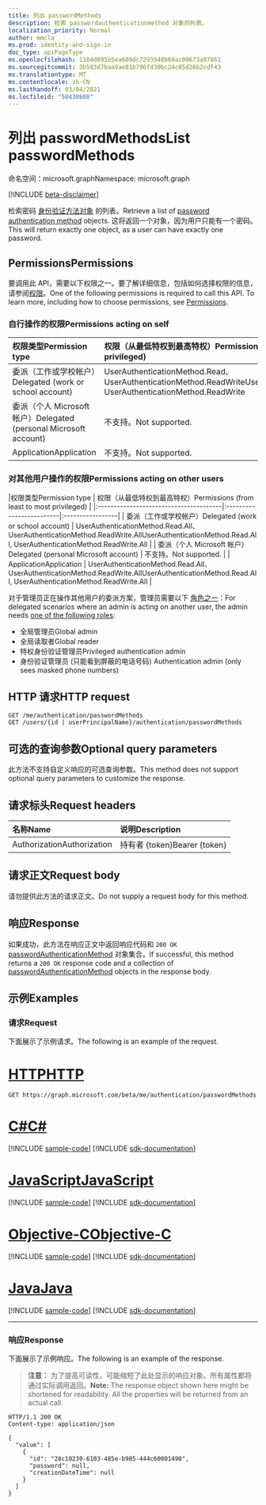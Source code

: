 ```yaml
---
title: 列出 passwordMethods
description: 检索 passwordauthenticationmethod 对象的列表。
localization_priority: Normal
author: mmcla
ms.prod: identity-and-sign-in
doc_type: apiPageType
ms.openlocfilehash: 1184d095b5ea609dc7293948b69ac00673a07861
ms.sourcegitcommit: 3b583d7baa9ae81b796fd30bc24c65d26b2cdf43
ms.translationtype: MT
ms.contentlocale: zh-CN
ms.lasthandoff: 03/04/2021
ms.locfileid: "50438608"
---
```

# <a name="list-passwordmethods"></a><span data-ttu-id="2c36a-103">列出 passwordMethods</span><span class="sxs-lookup"><span data-stu-id="2c36a-103">List passwordMethods</span></span>

<span data-ttu-id="2c36a-104">命名空间：microsoft.graph</span><span class="sxs-lookup"><span data-stu-id="2c36a-104">Namespace: microsoft.graph</span></span>

[!INCLUDE [beta-disclaimer](../../includes/beta-disclaimer.md)]

<span data-ttu-id="2c36a-105">检索密码 [身份验证方法对象](../resources/passwordauthenticationmethod.md) 的列表。</span><span class="sxs-lookup"><span data-stu-id="2c36a-105">Retrieve a list of [password authentication method](../resources/passwordauthenticationmethod.md) objects.</span></span> <span data-ttu-id="2c36a-106">这将返回一个对象，因为用户只能有一个密码。</span><span class="sxs-lookup"><span data-stu-id="2c36a-106">This will return exactly one object, as a user can have exactly one password.</span></span>

## <a name="permissions"></a><span data-ttu-id="2c36a-107">Permissions</span><span class="sxs-lookup"><span data-stu-id="2c36a-107">Permissions</span></span>

<span data-ttu-id="2c36a-p102">要调用此 API，需要以下权限之一。要了解详细信息，包括如何选择权限的信息，请参阅[权限](/graph/permissions-reference)。</span><span class="sxs-lookup"><span data-stu-id="2c36a-p102">One of the following permissions is required to call this API. To learn more, including how to choose permissions, see [Permissions](/graph/permissions-reference).</span></span>

### <a name="permissions-acting-on-self"></a><span data-ttu-id="2c36a-110">自行操作的权限</span><span class="sxs-lookup"><span data-stu-id="2c36a-110">Permissions acting on self</span></span>

|<span data-ttu-id="2c36a-111">权限类型</span><span class="sxs-lookup"><span data-stu-id="2c36a-111">Permission type</span></span>      | <span data-ttu-id="2c36a-112">权限（从最低特权到最高特权）</span><span class="sxs-lookup"><span data-stu-id="2c36a-112">Permissions (from least to most privileged)</span></span>              |
|:---------------------------------------|:-------------------------|
| <span data-ttu-id="2c36a-113">委派（工作或学校帐户）</span><span class="sxs-lookup"><span data-stu-id="2c36a-113">Delegated (work or school account)</span></span>     | <span data-ttu-id="2c36a-114">UserAuthenticationMethod.Read、UserAuthenticationMethod.ReadWrite</span><span class="sxs-lookup"><span data-stu-id="2c36a-114">UserAuthenticationMethod.Read, UserAuthenticationMethod.ReadWrite</span></span> |
| <span data-ttu-id="2c36a-115">委派（个人 Microsoft 帐户）</span><span class="sxs-lookup"><span data-stu-id="2c36a-115">Delegated (personal Microsoft account)</span></span> | <span data-ttu-id="2c36a-116">不支持。</span><span class="sxs-lookup"><span data-stu-id="2c36a-116">Not supported.</span></span> |
| <span data-ttu-id="2c36a-117">Application</span><span class="sxs-lookup"><span data-stu-id="2c36a-117">Application</span></span>                            | <span data-ttu-id="2c36a-118">不支持。</span><span class="sxs-lookup"><span data-stu-id="2c36a-118">Not supported.</span></span> |

### <a name="permissions-acting-on-other-users"></a><span data-ttu-id="2c36a-119">对其他用户操作的权限</span><span class="sxs-lookup"><span data-stu-id="2c36a-119">Permissions acting on other users</span></span>

|<span data-ttu-id="2c36a-120">权限类型</span><span class="sxs-lookup"><span data-stu-id="2c36a-120">Permission type</span></span>      | <span data-ttu-id="2c36a-121">权限（从最低特权到最高特权）</span><span class="sxs-lookup"><span data-stu-id="2c36a-121">Permissions (from least to most privileged)</span></span>              |
|:---------------------------------------|:-------------------------|:-----------------|
| <span data-ttu-id="2c36a-122">委派（工作或学校帐户）</span><span class="sxs-lookup"><span data-stu-id="2c36a-122">Delegated (work or school account)</span></span>     | <span data-ttu-id="2c36a-123">UserAuthenticationMethod.Read.All、UserAuthenticationMethod.ReadWrite.All</span><span class="sxs-lookup"><span data-stu-id="2c36a-123">UserAuthenticationMethod.Read.All, UserAuthenticationMethod.ReadWrite.All</span></span> |
| <span data-ttu-id="2c36a-124">委派（个人 Microsoft 帐户）</span><span class="sxs-lookup"><span data-stu-id="2c36a-124">Delegated (personal Microsoft account)</span></span> | <span data-ttu-id="2c36a-125">不支持。</span><span class="sxs-lookup"><span data-stu-id="2c36a-125">Not supported.</span></span> |
| <span data-ttu-id="2c36a-126">Application</span><span class="sxs-lookup"><span data-stu-id="2c36a-126">Application</span></span>                            | <span data-ttu-id="2c36a-127">UserAuthenticationMethod.Read.All、UserAuthenticationMethod.ReadWrite.All</span><span class="sxs-lookup"><span data-stu-id="2c36a-127">UserAuthenticationMethod.Read.All, UserAuthenticationMethod.ReadWrite.All</span></span> |

<span data-ttu-id="2c36a-128">对于管理员正在操作其他用户的委派方案，管理员需要以下 [角色之一](/azure/active-directory/users-groups-roles/directory-assign-admin-roles#available-roles)：</span><span class="sxs-lookup"><span data-stu-id="2c36a-128">For delegated scenarios where an admin is acting on another user, the admin needs [one of the following roles](/azure/active-directory/users-groups-roles/directory-assign-admin-roles#available-roles):</span></span>
* <span data-ttu-id="2c36a-129">全局管理员</span><span class="sxs-lookup"><span data-stu-id="2c36a-129">Global admin</span></span>
* <span data-ttu-id="2c36a-130">全局读取者</span><span class="sxs-lookup"><span data-stu-id="2c36a-130">Global reader</span></span>
* <span data-ttu-id="2c36a-131">特权身份验证管理员</span><span class="sxs-lookup"><span data-stu-id="2c36a-131">Privileged authentication admin</span></span>
* <span data-ttu-id="2c36a-132">身份验证管理员 (只能看到屏蔽的电话号码) </span><span class="sxs-lookup"><span data-stu-id="2c36a-132">Authentication admin (only sees masked phone numbers)</span></span>

## <a name="http-request"></a><span data-ttu-id="2c36a-133">HTTP 请求</span><span class="sxs-lookup"><span data-stu-id="2c36a-133">HTTP request</span></span>

<!-- { "blockType": "ignored" } -->

```http
GET /me/authentication/passwordMethods
GET /users/{id | userPrincipalName}/authentication/passwordMethods
```

## <a name="optional-query-parameters"></a><span data-ttu-id="2c36a-134">可选的查询参数</span><span class="sxs-lookup"><span data-stu-id="2c36a-134">Optional query parameters</span></span>

<span data-ttu-id="2c36a-135">此方法不支持自定义响应的可选查询参数。</span><span class="sxs-lookup"><span data-stu-id="2c36a-135">This method does not support optional query parameters to customize the response.</span></span>

## <a name="request-headers"></a><span data-ttu-id="2c36a-136">请求标头</span><span class="sxs-lookup"><span data-stu-id="2c36a-136">Request headers</span></span>

| <span data-ttu-id="2c36a-137">名称</span><span class="sxs-lookup"><span data-stu-id="2c36a-137">Name</span></span>      |<span data-ttu-id="2c36a-138">说明</span><span class="sxs-lookup"><span data-stu-id="2c36a-138">Description</span></span>|
|:----------|:----------|
| <span data-ttu-id="2c36a-139">Authorization</span><span class="sxs-lookup"><span data-stu-id="2c36a-139">Authorization</span></span> | <span data-ttu-id="2c36a-140">持有者 {token}</span><span class="sxs-lookup"><span data-stu-id="2c36a-140">Bearer {token}</span></span> |

## <a name="request-body"></a><span data-ttu-id="2c36a-141">请求正文</span><span class="sxs-lookup"><span data-stu-id="2c36a-141">Request body</span></span>

<span data-ttu-id="2c36a-142">请勿提供此方法的请求正文。</span><span class="sxs-lookup"><span data-stu-id="2c36a-142">Do not supply a request body for this method.</span></span>

## <a name="response"></a><span data-ttu-id="2c36a-143">响应</span><span class="sxs-lookup"><span data-stu-id="2c36a-143">Response</span></span>

<span data-ttu-id="2c36a-144">如果成功，此方法在响应正文中返回响应代码和 `200 OK` [passwordAuthenticationMethod](../resources/passwordauthenticationmethod.md) 对象集合。</span><span class="sxs-lookup"><span data-stu-id="2c36a-144">If successful, this method returns a `200 OK` response code and a collection of [passwordAuthenticationMethod](../resources/passwordauthenticationmethod.md) objects in the response body.</span></span>

## <a name="examples"></a><span data-ttu-id="2c36a-145">示例</span><span class="sxs-lookup"><span data-stu-id="2c36a-145">Examples</span></span>

### <a name="request"></a><span data-ttu-id="2c36a-146">请求</span><span class="sxs-lookup"><span data-stu-id="2c36a-146">Request</span></span>

<span data-ttu-id="2c36a-147">下面展示了示例请求。</span><span class="sxs-lookup"><span data-stu-id="2c36a-147">The following is an example of the request.</span></span>

# <a name="http"></a>[<span data-ttu-id="2c36a-148">HTTP</span><span class="sxs-lookup"><span data-stu-id="2c36a-148">HTTP</span></span>](#tab/http)
<!-- {
  "blockType": "request",
  "name": "get_passwordmethods"
}-->

```msgraph-interactive
GET https://graph.microsoft.com/beta/me/authentication/passwordMethods
```
# <a name="c"></a>[<span data-ttu-id="2c36a-149">C#</span><span class="sxs-lookup"><span data-stu-id="2c36a-149">C#</span></span>](#tab/csharp)
[!INCLUDE [sample-code](../includes/snippets/csharp/get-passwordmethods-csharp-snippets.md)]
[!INCLUDE [sdk-documentation](../includes/snippets/snippets-sdk-documentation-link.md)]

# <a name="javascript"></a>[<span data-ttu-id="2c36a-150">JavaScript</span><span class="sxs-lookup"><span data-stu-id="2c36a-150">JavaScript</span></span>](#tab/javascript)
[!INCLUDE [sample-code](../includes/snippets/javascript/get-passwordmethods-javascript-snippets.md)]
[!INCLUDE [sdk-documentation](../includes/snippets/snippets-sdk-documentation-link.md)]

# <a name="objective-c"></a>[<span data-ttu-id="2c36a-151">Objective-C</span><span class="sxs-lookup"><span data-stu-id="2c36a-151">Objective-C</span></span>](#tab/objc)
[!INCLUDE [sample-code](../includes/snippets/objc/get-passwordmethods-objc-snippets.md)]
[!INCLUDE [sdk-documentation](../includes/snippets/snippets-sdk-documentation-link.md)]

# <a name="java"></a>[<span data-ttu-id="2c36a-152">Java</span><span class="sxs-lookup"><span data-stu-id="2c36a-152">Java</span></span>](#tab/java)
[!INCLUDE [sample-code](../includes/snippets/java/get-passwordmethods-java-snippets.md)]
[!INCLUDE [sdk-documentation](../includes/snippets/snippets-sdk-documentation-link.md)]

---


### <a name="response"></a><span data-ttu-id="2c36a-153">响应</span><span class="sxs-lookup"><span data-stu-id="2c36a-153">Response</span></span>

<span data-ttu-id="2c36a-154">下面展示了示例响应。</span><span class="sxs-lookup"><span data-stu-id="2c36a-154">The following is an example of the response.</span></span>

> <span data-ttu-id="2c36a-p103">**注意：** 为了提高可读性，可能缩短了此处显示的响应对象。所有属性都将通过实际调用返回。</span><span class="sxs-lookup"><span data-stu-id="2c36a-p103">**Note:** The response object shown here might be shortened for readability. All the properties will be returned from an actual call.</span></span>

<!-- {
  "blockType": "response",
  "truncated": true,
  "@odata.type": "microsoft.graph.passwordAuthenticationMethod",
  "isCollection": true
} -->

```http
HTTP/1.1 200 OK
Content-type: application/json

{
  "value": [
    {
      "id": "28c10230-6103-485e-b985-444c60001490",
      "password": null,
      "creationDateTime": null
    }
  ]
}
```

<!-- uuid: 16cd6b66-4b1a-43a1-adaf-3a886856ed98
2019-02-04 14:57:30 UTC -->
<!-- {
  "type": "#page.annotation",
  "description": "List passwordMethods",
  "keywords": "",
  "section": "documentation",
  "tocPath": ""
}-->

